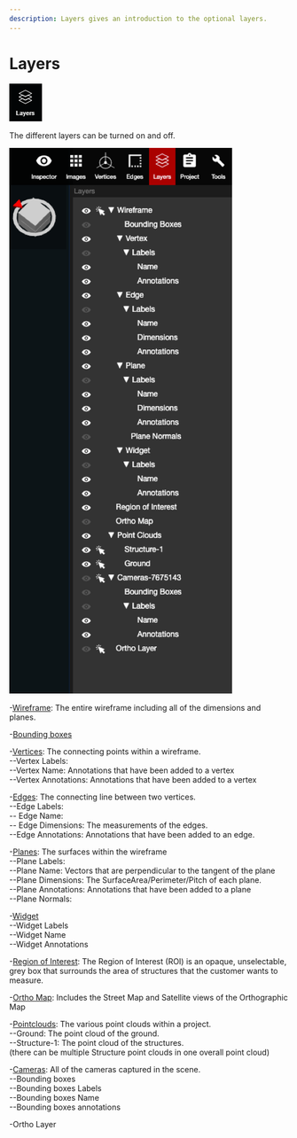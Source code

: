 ```yaml
---
description: Layers gives an introduction to the optional layers.
---
```


# Layers



![](../.gitbook/assets/layers-button.png)

The different layers can be turned on and off.

![](../.gitbook/assets/layers%20%281%29.png)

-[Wireframe](wireframe.md): The entire wireframe including all of the dimensions and planes.

-[Bounding boxes](https://app.gitbook.com/@pointivo/s/user-guide/~/drafts/-LyDP5O381QEuYTFEsMI/layers/bounding-boxes)

-[Vertices](vertices.md): The connecting points within a wireframe.  
   --Vertex Labels:   
       --Vertex Name: Annotations that have been added to a vertex  
       --Vertex Annotations: Annotations that have been added to a vertex   

-[Edges](edges.md): The connecting line between two vertices.  
   --Edge Labels:  
        -- Edge Name:  
        -- Edge Dimensions: The measurements of the edges.   
        --Edge Annotations: Annotations that have been added to an edge.

-[Planes](planes.md): The surfaces within the wireframe  
   --Plane Labels:  
      --Plane Name: Vectors that are perpendicular to the tangent of the plane  
      --Plane Dimensions: The SurfaceArea/Perimeter/Pitch of each plane.  
      --Plane Annotations: Annotations that have been added to a plane  
   --Plane Normals:

-[Widget](https://app.gitbook.com/@pointivo/s/user-guide/layers/widget)  
   --Widget Labels  
       --Widget Name  
       --Widget Annotations   

-[Region of Interest](region-of-interest.md): The Region of Interest \(ROI\) is an opaque, unselectable, grey box that surrounds the area of structures that the customer wants to measure.

-[Ortho Map](ortho-map.md): Includes the Street Map and Satellite views of the Orthographic Map

-[Pointclouds](point-clouds.md): The various point clouds within a project.  
   --Ground: The point cloud of the ground.  
   --Structure-1: The point cloud of the structures.   
     \(there can be multiple Structure point clouds in one overall point cloud\)

  
-[Cameras](camera.md): All of the cameras captured in the scene.  
      --Bounding boxes  
          --Bounding boxes Labels  
             --Bounding boxes Name  
             --Bounding boxes annotations

-Ortho Layer  
  
  



